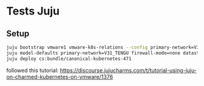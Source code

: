# Tests Juju

## Setup

```bash
juju bootstrap vmware1 vmware-k8s-relations --config primary-network=V31_TENGU --config firewall-mode=none --config datastore=ZFS_NFSSTORE --bootstrap-constraints="cores=2 mem=4G" --credential mesebrec
juju model-defaults primary-network=V31_TENGU firewall-mode=none datastore=ZFS_NFSSTORE
juju deploy cs:bundle/canonical-kubernetes-471
```

followed this tutorial: https://discourse.jujucharms.com/t/tutorial-using-juju-on-charmed-kubernetes-on-vmware/1376
